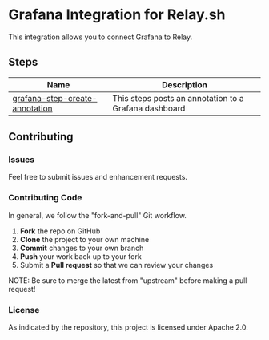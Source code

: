 # Grafana Integration for Relay.sh

This integration allows you to connect Grafana to Relay.

## Steps

| Name | Description |
|------|-------------|
| [grafana-step-create-annotation](steps/create-annotation) | This steps posts an annotation to a Grafana dashboard | 

## Contributing

### Issues

Feel free to submit issues and enhancement requests.

### Contributing Code

In general, we follow the "fork-and-pull" Git workflow.

 1. **Fork** the repo on GitHub
 2. **Clone** the project to your own machine
 3. **Commit** changes to your own branch
 4. **Push** your work back up to your fork
 5. Submit a **Pull request** so that we can review your changes

NOTE: Be sure to merge the latest from "upstream" before making a pull request!

### License

As indicated by the repository, this project is licensed under Apache 2.0.

